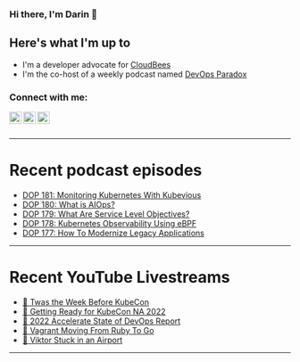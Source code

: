 ### Hi there, I'm Darin 👋

## Here's what I'm up to
- I'm a developer advocate for [CloudBees][cloudbees-website]
- I'm the co-host of a weekly podcast named [DevOps Paradox][dop-website]

### Connect with me:

[<img align="left" alt="darinpope | Twitter" width="22px" src="https://cdn.jsdelivr.net/npm/simple-icons@v3/icons/twitter.svg" />][twitter]
[<img align="left" alt="darinpope | LinkedIn" width="22px" src="https://cdn.jsdelivr.net/npm/simple-icons@v3/icons/linkedin.svg" />][linkedin]
[<img align="left" alt="darinpope | Instagram" width="22px" src="https://cdn.jsdelivr.net/npm/simple-icons@v3/icons/instagram.svg" />][instagram]

<br />
<br />

---

# Recent podcast episodes
<!-- BLOG-POST-LIST:START -->
- [DOP 181: Monitoring Kubernetes With Kubevious](https://www.devopsparadox.com/episodes/monitoring-kubernetes-with-kubevious-181/)
- [DOP 180: What is AIOps?](https://www.devopsparadox.com/episodes/what-is-aiops-180/)
- [DOP 179: What Are Service Level Objectives?](https://www.devopsparadox.com/episodes/what-are-service-level-objectives-179/)
- [DOP 178: Kubernetes Observability Using eBPF](https://www.devopsparadox.com/episodes/kubernetes-observability-using-ebpf-178/)
- [DOP 177: How To Modernize Legacy Applications](https://www.devopsparadox.com/episodes/how-to-modernize-legacy-applications-177/)
<!-- BLOG-POST-LIST:END -->

---

# Recent YouTube Livestreams
<!-- YOUTUBE:START -->
- [🔴 Twas the Week Before KubeCon](https://www.youtube.com/watch?v=hNTIlMSV7mI)
- [🔴 Getting Ready for KubeCon NA 2022](https://www.youtube.com/watch?v=IeYH7dUqV-Y)
- [🔴 2022 Accelerate State of DevOps Report](https://www.youtube.com/watch?v=RJV4Of6oOSE)
- [🔴 Vagrant Moving From Ruby To Go](https://www.youtube.com/watch?v=fYrPeeG-Qgo)
- [🔴 Viktor Stuck in an Airport](https://www.youtube.com/watch?v=k0GjZSpoJGo)
<!-- YOUTUBE:END -->

---


[website]: https://www.darinpope.com/
[twitter]: https://twitter.com/darinpope
[youtube]: https://youtube.com/darinpope
[instagram]: https://instagram.com/darinpope
[linkedin]: https://linkedin.com/in/darinpope
[cloudbees-website]: https://www.cloudbees.com/
[dop-website]: https://www.devopsparadox.com/

<!--
**darinpope/darinpope** is a ✨ _special_ ✨ repository because its `README.md` (this file) appears on your GitHub profile.

Here are some ideas to get you started:

- 🔭 I’m currently working on ...
- 🌱 I’m currently learning ...
- 👯 I’m looking to collaborate on ...
- 🤔 I’m looking for help with ...
- 💬 Ask me about ...
- 📫 How to reach me: ...
- 😄 Pronouns: ...
- ⚡ Fun fact: ...
-->
